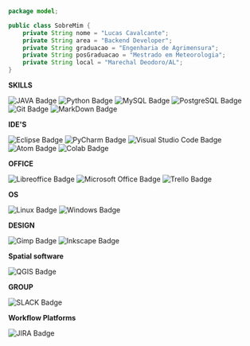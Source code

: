 ~~~java

package model;

public class SobreMim {
    private String nome = "Lucas Cavalcante";
    private String area = "Backend Developer";
    private String graduacao = "Engenharia de Agrimensura";
    private String posGraduacao = "Mestrado em Meteorologia";
    private String local = "Marechal Deodoro/AL";
}

~~~
**SKILLS**

![JAVA Badge](https://img.shields.io/badge/Java-ED8B00?style=for-the-badge&logo=openjdk&logoColor=white)
![Python Badge](https://img.shields.io/badge/Python-14354C?style=for-the-badge&logo=python&logoColor=white)
![MySQL Badge](https://img.shields.io/badge/MySQL-00000F?style=for-the-badge&logo=mysql&logoColor=white)
![PostgreSQL Badge](https://img.shields.io/badge/PostgreSQL-316192?style=for-the-badge&logo=postgresql&logoColor=white)
![Git Badge](https://img.shields.io/badge/GIT-E44C30?style=for-the-badge&logo=git&logoColor=white)
![MarkDown Badge](https://img.shields.io/badge/Markdown-000000?style=for-the-badge&logo=markdown&logoColor=white)

**IDE'S**

![Eclipse Badge](https://img.shields.io/badge/Eclipse-2C2255?style=for-the-badge&logo=eclipse&logoColor=white)
![PyCharm Badge](https://img.shields.io/badge/PyCharm-000000.svg?&style=for-the-badge&logo=PyCharm&logoColor=white)
![Visual Studio Code Badge](https://img.shields.io/badge/Visual_Studio_Code-0078D4?style=for-the-badge&logo=visual%20studio%20code&logoColor=white)
![Atom Badge](https://img.shields.io/badge/Atom-66595C?style=for-the-badge&logo=Atom&logoColor=white)
![Colab Badge](https://img.shields.io/badge/Colab-F9AB00?style=for-the-badge&logo=googlecolab&color=525252)

**OFFICE**

![Libreoffice Badge](https://img.shields.io/badge/LibreOffice-18A303?style=for-the-badge&logo=LibreOffice&logoColor=white)
![Microsoft Office Badge](https://img.shields.io/badge/Microsoft_Office-D83B01?style=for-the-badge&logo=microsoft-office&logoColor=white)
![Trello Badge](https://img.shields.io/badge/Trello-0052CC?style=for-the-badge&logo=trello&logoColor=white)

**OS**

![Linux Badge](https://img.shields.io/badge/Linux-FCC624?style=for-the-badge&logo=linux&logoColor=black)
![Windows Badge](	https://img.shields.io/badge/Windows-0078D6?style=for-the-badge&logo=windows&logoColor=white)

**DESIGN**

![Gimp Badge](https://img.shields.io/badge/gimp-5C5543?style=for-the-badge&logo=gimp&logoColor=white)
![Inkscape Badge](https://img.shields.io/badge/Inkscape-000000?style=for-the-badge&logo=Inkscape&logoColor=white)

**Spatial software**

![QGIS Badge](https://img.shields.io/badge/qgis-3.22_białowieża-93b023?&style=for-the-badge&logo=qgis&logoColor=white)

**GROUP**

![SLACK Badge](https://img.shields.io/badge/Slack-4A154B?style=for-the-badge&logo=slack&logoColor=white)

**Workflow Platforms**

![JIRA Badge](https://img.shields.io/badge/Jira-0052CC?style=for-the-badge&logo=Jira&logoColor=white)

